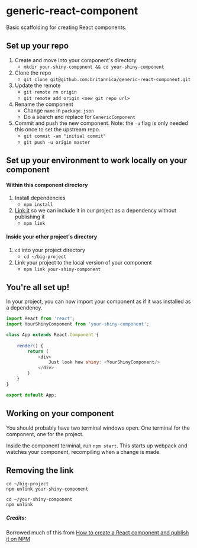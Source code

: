 # generic-react-component

Basic scaffolding for creating React components.

## Set up your repo

1. Create and move into your component's directory
	- `mkdir your-shiny-component && cd your-shiny-component`
1. Clone the repo
	- `git clone git@github.com:britannica/generic-react-component.git`
1. Update the remote
	- `git remote rm origin`
	- `git remote add origin <new git repo url>`
1. Rename the component
	- Change `name` in `package.json`
	- Do a search and replace for `GenericComponent`
1. Commit and push the new component. Note: the `-u` flag is only needed this once to set the upstream repo.
	- `git commit -am "initial commit"`
	- `git push -u origin master`

## Set up your environment to work locally on your component

#### Within this component directory

1. Install dependencies
	- `npm install`
1. [Link it](https://docs.npmjs.com/cli/link) so we can include it in our project as a dependency without publishing it
	- `npm link`
	
#### Inside your other project's directory

1. `cd` into your project directory
	- `cd ~/big-project`
1. Link your project to the local version of your component
	- `npm link your-shiny-component`

## You're all set up!

In your project, you can now import your component as if it was installed as a dependency.

```javascript
import React from 'react';
import YourShinyComponent from 'your-shiny-component';

class App extends React.Component {
    
    render() {
        return (
            <div>
            	Just look how shiny: <YourShinyComponent/>
            </div>
        )
    }
}

export default App;
```

## Working on your component

You should probably have two terminal windows open. One terminal for the component, one for the project.

Inside the component terminal, run `npm start`. This starts up webpack and watches your component, recompiling when a change is made.


## Removing the link

```
cd ~/big-project
npm unlink your-shiny-component

cd ~/your-shiny-component
npm unlink
```

##### Credits:
Borrowed much of this from [How to create a React component and publish it on NPM](https://medium.com/@BrodaNoel/how-to-create-a-react-component-and-publish-it-in-npm-668ad7d363ce)
